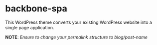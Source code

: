 # backbone-spa
This WordPress theme converts your existing WordPress website into a single page application.

 **NOTE**: *Ensure to change your permalink structure to blog/post-name*
